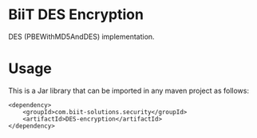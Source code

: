 # BiiT DES Encryption

DES (PBEWithMD5AndDES) implementation.


# Usage

This is a Jar library that can be imported in any maven project as follows:

```
<dependency>
    <groupId>com.biit-solutions.security</groupId>
    <artifactId>DES-encryption</artifactId>
</dependency>
```